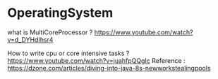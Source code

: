 # OperatingSystem


what is MultiCoreProcessor ?
  https://www.youtube.com/watch?v=d_DYHdIhsr4
  
How to write cpu or core intensive tasks ?
  https://www.youtube.com/watch?v=juahfpQQgIc
  Reference : https://dzone.com/articles/diving-into-java-8s-newworkstealingpools
